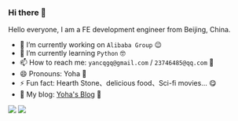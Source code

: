 ### Hi there 👋

Hello everyone, I am a FE development engineer from Beijing, China.

- 🔭 I’m currently working on `Alibaba Group` 😉
- 🌱 I’m currently learning `Python` 🤓
- 📫 How to reach me: `yancqgq@gmail.com` / `23746485@qq.com` 🤗
- 😄 Pronouns: Yoha 🥳
- ⚡ Fun fact: Hearth Stone、delicious food、Sci-fi movies... 😋
- 🤔 My blog: [Yoha's Blog](https://yancqs.github.io/blog/) 💫

![](https://github-readme-stats.vercel.app/api?username=yancqS&show_icons=true&icon_color=0366d6&text_color=24292e&bg_color=ffffff&hide_title=true)
![](https://github-readme-stats.vercel.app/api/top-langs/?username=yancqS&layout=compact)
